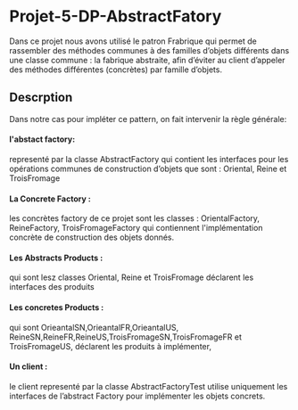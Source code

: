# Projet-5-DP-AbstractFatory

Dans ce projet nous avons utilisé le patron Frabrique qui permet de rassembler des méthodes communes à des familles d’objets différents dans une classe commune : la fabrique abstraite, afin d’éviter au client d’appeler des méthodes différentes (concrètes) par famille d’objets.
## Descrption
Dans notre cas pour impléter ce pattern, on fait intervenir  la règle générale:
 #### l'abstact factory: 
 representé par la classe AbstractFactory qui contient les interfaces pour les opérations communes de construction d’objets que sont : Oriental, Reine et TroisFromage
 #### La Concrete Factory :
 les concrètes factory de ce projet sont les classes : OrientalFactory, ReineFactory, TroisFromageFactory
 qui contiennent l'implémentation concrète de construction des objets donnés.
 #### Les Abstracts Products : 
qui sont lesz classes Oriental, Reine et TroisFromage déclarent les interfaces des produits 
#### Les concretes Products : 
qui sont OrieantalSN,OrieantalFR,OrieantalUS, ReineSN,ReineFR,ReineUS,TroisFromageSN,TroisFromageFR et TroisFromageUS, déclarent les produits à implémenter,
#### Un client : 
le client representé par la classe AbstractFactoryTest utilise uniquement les interfaces de l’abstract Factory pour implémenter les objets concrets.
